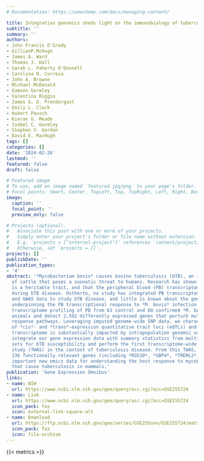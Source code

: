 ```yaml
---
# Documentation: https://wowchemy.com/docs/managing-content/

title: Integrative genomics sheds light on the immunobiology of tuberculosis in cattle
subtitle: ''
summary: ''
authors:
- John Francis O'Grady
- GillianP.McHugo
- James A. Ward
- Thomas J. Hall
- Sarah L. Faherty O'Donnell
- Carolina N. Correia
- John A. Browne
- Michael McDonald
- Eamonn Gormley
- Valentina Riggio
- James G. D. Prendergast
- Emily L. Clark
- Hubert Pausch
- Kieran G. Meade
- Isobel C. Gormley
- Stephen V. Gordon
- David E. MacHugh
tags: []
categories: []
date: '2024-02-26'
lastmod: ''
featured: false
draft: false

# Featured image
# To use, add an image named `featured.jpg/png` to your page's folder.
# Focal points: Smart, Center, TopLeft, Top, TopRight, Left, Right, BottomLeft, Bottom, BottomRight.
image:
  caption: ''
  focal_point: ''
  preview_only: false

# Projects (optional).
#   Associate this post with one or more of your projects.
#   Simply enter your project's folder or file name without extension.
#   E.g. `projects = ["internal-project"]` references `content/project/deep-learning/index.md`.
#   Otherwise, set `projects = []`.
projects: []
publishDate: ''
publication_types:
- '4'
abstract: '*Mycobacterium bovis* causes bovine tuberculosis (bTB), an infectious disease
  of cattle that poses a zoonotic threat to humans. Research has shown that bTB susceptibility
  is a heritable trait, and that the peripheral blood (PB) transcriptome is perturbed
  during bTB disease. Hitherto, no study has integrated PB transcriptomic, genomic
  and GWAS data to study bTB disease, and little is known about the genomic architecture
  underpinning the PB transcriptional response to *M. bovis* infection. Here, we perform
  transcriptome profiling of PB from 63 control and 60 confirmed *M. bovis* infected
  animals and detect 2,592 differently expressed genes that perturb multiple immune
  response pathways. Leveraging imputed genome-wide SNP data, we characterise thousands
  of *cis*- and *trans*-expression quantitative trait loci (eQTLs) and show that the PB
  transcriptome is substantially impacted by intrapopulation genomic variation. We
  integrate our gene expression data with summary statistics from multiple GWAS data
  sets for bTB susceptibility and perform the first transcriptome-wide association
  study (TWAS) in the context of tuberculosis disease. From this TWAS, we identify
  136 functionally relevant genes (including *RGS10*, *GBP4*, *TREML2*, and *RELT*) and provide
  important new omics data for understanding the host response to mycobacterial infections
  that cause tuberculosis in mammals.'
publication: 'Gene Expression Omnibus'
links:
- name: NIH
  url: https://www.ncbi.nlm.nih.gov/geo/query/acc.cgi?acc=GSE255724
- name: Link
  url: https://www.ncbi.nlm.nih.gov/geo/query/acc.cgi?acc=GSE255724
  icon_pack: fas
  icon: external-link-square-alt
- name: Download
  url: https://ftp.ncbi.nlm.nih.gov/geo/series/GSE255nnn/GSE255724/matrix/GSE255724_series_matrix.txt.gz
  icon_pack: fas
  icon: file-archive
---
```

{{< metrics >}}